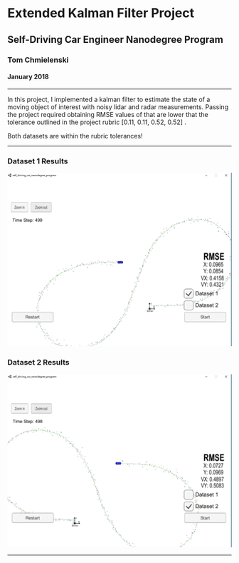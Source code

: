 # Extended Kalman Filter Project 
## Self-Driving Car Engineer Nanodegree Program

### Tom Chmielenski
#### January 2018

----


In this project, I implemented a kalman filter to estimate the state of a moving object of interest with noisy lidar and radar measurements. Passing the project required obtaining RMSE values of that are lower that the tolerance outlined in the project rubric [0.11, 0.11, 0.52, 0.52] . 

Both datasets are within the rubric tolerances!

---

### Dataset 1 Results
![dataset1_results.png](./dataset1_results.png "Dataset 1  Results")


### Dataset 2 Results
![dataset2_results.png](./dataset2_results.png "Dataset 2 Results")

----



